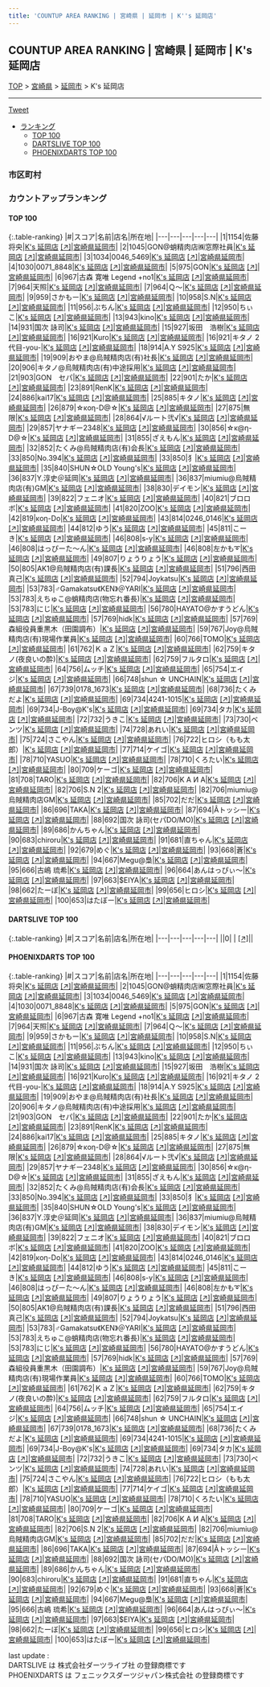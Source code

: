 ```yaml
---
title: 'COUNTUP AREA RANKING | 宮崎県 | 延岡市 | K''s 延岡店'
---
```

## COUNTUP AREA RANKING | 宮崎県 | 延岡市 | K's 延岡店

[TOP](/darts/rank/) > [宮崎県](/darts/rank/宮崎県/) > [延岡市](/darts/rank/宮崎県/延岡市/) > K's 延岡店

___

<a href="https://twitter.com/share?ref_src=twsrc%5Etfw" data-text="COUNTUP AREA RANKING | 宮崎県延岡市K's 延岡店" class="twitter-share-button" data-hashtags="DARTSLIVE,PHOENIXDARTS,darts,ダーツ" data-show-count="false">Tweet</a>

* [ランキング](#カウントアップランキング)
    * [TOP 100](#top-100)
    * [DARTSLIVE TOP 100](#dartslive-top-100)
    * [PHOENIXDARTS TOP 100](#phoenixdarts-top-100)

### 市区町村

<ul>

</ul>

### カウントアップランキング

#### TOP 100



{:.table-ranking}
|#|スコア|名前|店名|所在地|
|---|---|---|---|---|
|1|1154|<span class="rank-name-pd">佐藤 将央</span>|<a href="/darts/rank/shops/9975.html">K's 延岡店</a> <a href="https://vs.phoenixdarts.com/jp/shop/shopDetailInfo/s_9975?s_seq=9975">[↗]</a>|<a href="/darts/rank/宮崎県/延岡市">宮崎県延岡市</a>|
|2|1045|<span class="rank-name-pd">GON@蛸精肉店㈱窓際社員</span>|<a href="/darts/rank/shops/9975.html">K's 延岡店</a> <a href="https://vs.phoenixdarts.com/jp/shop/shopDetailInfo/s_9975?s_seq=9975">[↗]</a>|<a href="/darts/rank/宮崎県/延岡市">宮崎県延岡市</a>|
|3|1034|<span class="rank-name-pd">0046_5469</span>|<a href="/darts/rank/shops/9975.html">K's 延岡店</a> <a href="https://vs.phoenixdarts.com/jp/shop/shopDetailInfo/s_9975?s_seq=9975">[↗]</a>|<a href="/darts/rank/宮崎県/延岡市">宮崎県延岡市</a>|
|4|1030|<span class="rank-name-pd">0071_8848</span>|<a href="/darts/rank/shops/9975.html">K's 延岡店</a> <a href="https://vs.phoenixdarts.com/jp/shop/shopDetailInfo/s_9975?s_seq=9975">[↗]</a>|<a href="/darts/rank/宮崎県/延岡市">宮崎県延岡市</a>|
|5|975|<span class="rank-name-pd">GON</span>|<a href="/darts/rank/shops/9975.html">K's 延岡店</a> <a href="https://vs.phoenixdarts.com/jp/shop/shopDetailInfo/s_9975?s_seq=9975">[↗]</a>|<a href="/darts/rank/宮崎県/延岡市">宮崎県延岡市</a>|
|6|967|<span class="rank-name-pd">古森 寛唯  Legend +no1</span>|<a href="/darts/rank/shops/9975.html">K's 延岡店</a> <a href="https://vs.phoenixdarts.com/jp/shop/shopDetailInfo/s_9975?s_seq=9975">[↗]</a>|<a href="/darts/rank/宮崎県/延岡市">宮崎県延岡市</a>|
|7|964|<span class="rank-name-pd">天照</span>|<a href="/darts/rank/shops/9975.html">K's 延岡店</a> <a href="https://vs.phoenixdarts.com/jp/shop/shopDetailInfo/s_9975?s_seq=9975">[↗]</a>|<a href="/darts/rank/宮崎県/延岡市">宮崎県延岡市</a>|
|7|964|<span class="rank-name-pd">Ｑ～</span>|<a href="/darts/rank/shops/9975.html">K's 延岡店</a> <a href="https://vs.phoenixdarts.com/jp/shop/shopDetailInfo/s_9975?s_seq=9975">[↗]</a>|<a href="/darts/rank/宮崎県/延岡市">宮崎県延岡市</a>|
|9|959|<span class="rank-name-pd">さかもー</span>|<a href="/darts/rank/shops/9975.html">K's 延岡店</a> <a href="https://vs.phoenixdarts.com/jp/shop/shopDetailInfo/s_9975?s_seq=9975">[↗]</a>|<a href="/darts/rank/宮崎県/延岡市">宮崎県延岡市</a>|
|10|958|<span class="rank-name-pd">S.N</span>|<a href="/darts/rank/shops/9975.html">K's 延岡店</a> <a href="https://vs.phoenixdarts.com/jp/shop/shopDetailInfo/s_9975?s_seq=9975">[↗]</a>|<a href="/darts/rank/宮崎県/延岡市">宮崎県延岡市</a>|
|11|956|<span class="rank-name-pd">ぷちん</span>|<a href="/darts/rank/shops/9975.html">K's 延岡店</a> <a href="https://vs.phoenixdarts.com/jp/shop/shopDetailInfo/s_9975?s_seq=9975">[↗]</a>|<a href="/darts/rank/宮崎県/延岡市">宮崎県延岡市</a>|
|12|950|<span class="rank-name-pd">ちぃこ</span>|<a href="/darts/rank/shops/9975.html">K's 延岡店</a> <a href="https://vs.phoenixdarts.com/jp/shop/shopDetailInfo/s_9975?s_seq=9975">[↗]</a>|<a href="/darts/rank/宮崎県/延岡市">宮崎県延岡市</a>|
|13|943|<span class="rank-name-pd">kino</span>|<a href="/darts/rank/shops/9975.html">K's 延岡店</a> <a href="https://vs.phoenixdarts.com/jp/shop/shopDetailInfo/s_9975?s_seq=9975">[↗]</a>|<a href="/darts/rank/宮崎県/延岡市">宮崎県延岡市</a>|
|14|931|<span class="rank-name-pd">国次 詠司</span>|<a href="/darts/rank/shops/9975.html">K's 延岡店</a> <a href="https://vs.phoenixdarts.com/jp/shop/shopDetailInfo/s_9975?s_seq=9975">[↗]</a>|<a href="/darts/rank/宮崎県/延岡市">宮崎県延岡市</a>|
|15|927|<span class="rank-name-pd">坂田　浩樹</span>|<a href="/darts/rank/shops/9975.html">K's 延岡店</a> <a href="https://vs.phoenixdarts.com/jp/shop/shopDetailInfo/s_9975?s_seq=9975">[↗]</a>|<a href="/darts/rank/宮崎県/延岡市">宮崎県延岡市</a>|
|16|921|<span class="rank-name-pd">Kuro</span>|<a href="/darts/rank/shops/9975.html">K's 延岡店</a> <a href="https://vs.phoenixdarts.com/jp/shop/shopDetailInfo/s_9975?s_seq=9975">[↗]</a>|<a href="/darts/rank/宮崎県/延岡市">宮崎県延岡市</a>|
|16|921|<span class="rank-name-pd">キタノ 2代目-you-</span>|<a href="/darts/rank/shops/9975.html">K's 延岡店</a> <a href="https://vs.phoenixdarts.com/jp/shop/shopDetailInfo/s_9975?s_seq=9975">[↗]</a>|<a href="/darts/rank/宮崎県/延岡市">宮崎県延岡市</a>|
|18|914|<span class="rank-name-pd">A.Y S925</span>|<a href="/darts/rank/shops/9975.html">K's 延岡店</a> <a href="https://vs.phoenixdarts.com/jp/shop/shopDetailInfo/s_9975?s_seq=9975">[↗]</a>|<a href="/darts/rank/宮崎県/延岡市">宮崎県延岡市</a>|
|19|909|<span class="rank-name-pd">おやま@烏賊精肉店(有)社長</span>|<a href="/darts/rank/shops/9975.html">K's 延岡店</a> <a href="https://vs.phoenixdarts.com/jp/shop/shopDetailInfo/s_9975?s_seq=9975">[↗]</a>|<a href="/darts/rank/宮崎県/延岡市">宮崎県延岡市</a>|
|20|906|<span class="rank-name-pd">キタノ@烏賊精肉店(有)中途採用</span>|<a href="/darts/rank/shops/9975.html">K's 延岡店</a> <a href="https://vs.phoenixdarts.com/jp/shop/shopDetailInfo/s_9975?s_seq=9975">[↗]</a>|<a href="/darts/rank/宮崎県/延岡市">宮崎県延岡市</a>|
|21|903|<span class="rank-name-pd">GON　セパ</span>|<a href="/darts/rank/shops/9975.html">K's 延岡店</a> <a href="https://vs.phoenixdarts.com/jp/shop/shopDetailInfo/s_9975?s_seq=9975">[↗]</a>|<a href="/darts/rank/宮崎県/延岡市">宮崎県延岡市</a>|
|22|901|<span class="rank-name-pd">たか</span>|<a href="/darts/rank/shops/9975.html">K's 延岡店</a> <a href="https://vs.phoenixdarts.com/jp/shop/shopDetailInfo/s_9975?s_seq=9975">[↗]</a>|<a href="/darts/rank/宮崎県/延岡市">宮崎県延岡市</a>|
|23|891|<span class="rank-name-pd">RenK</span>|<a href="/darts/rank/shops/9975.html">K's 延岡店</a> <a href="https://vs.phoenixdarts.com/jp/shop/shopDetailInfo/s_9975?s_seq=9975">[↗]</a>|<a href="/darts/rank/宮崎県/延岡市">宮崎県延岡市</a>|
|24|886|<span class="rank-name-pd">kai17</span>|<a href="/darts/rank/shops/9975.html">K's 延岡店</a> <a href="https://vs.phoenixdarts.com/jp/shop/shopDetailInfo/s_9975?s_seq=9975">[↗]</a>|<a href="/darts/rank/宮崎県/延岡市">宮崎県延岡市</a>|
|25|885|<span class="rank-name-pd">キタノ</span>|<a href="/darts/rank/shops/9975.html">K's 延岡店</a> <a href="https://vs.phoenixdarts.com/jp/shop/shopDetailInfo/s_9975?s_seq=9975">[↗]</a>|<a href="/darts/rank/宮崎県/延岡市">宮崎県延岡市</a>|
|26|879|<span class="rank-name-pd">☆κoη-D@☆</span>|<a href="/darts/rank/shops/9975.html">K's 延岡店</a> <a href="https://vs.phoenixdarts.com/jp/shop/shopDetailInfo/s_9975?s_seq=9975">[↗]</a>|<a href="/darts/rank/宮崎県/延岡市">宮崎県延岡市</a>|
|27|875|<span class="rank-name-pd">無限</span>|<a href="/darts/rank/shops/9975.html">K's 延岡店</a> <a href="https://vs.phoenixdarts.com/jp/shop/shopDetailInfo/s_9975?s_seq=9975">[↗]</a>|<a href="/darts/rank/宮崎県/延岡市">宮崎県延岡市</a>|
|28|864|<span class="rank-name-pd">√ルート弐√</span>|<a href="/darts/rank/shops/9975.html">K's 延岡店</a> <a href="https://vs.phoenixdarts.com/jp/shop/shopDetailInfo/s_9975?s_seq=9975">[↗]</a>|<a href="/darts/rank/宮崎県/延岡市">宮崎県延岡市</a>|
|29|857|<span class="rank-name-pd">ヤナギー2348</span>|<a href="/darts/rank/shops/9975.html">K's 延岡店</a> <a href="https://vs.phoenixdarts.com/jp/shop/shopDetailInfo/s_9975?s_seq=9975">[↗]</a>|<a href="/darts/rank/宮崎県/延岡市">宮崎県延岡市</a>|
|30|856|<span class="rank-name-pd">☆κ@η-D@☆</span>|<a href="/darts/rank/shops/9975.html">K's 延岡店</a> <a href="https://vs.phoenixdarts.com/jp/shop/shopDetailInfo/s_9975?s_seq=9975">[↗]</a>|<a href="/darts/rank/宮崎県/延岡市">宮崎県延岡市</a>|
|31|855|<span class="rank-name-pd">ざえもん</span>|<a href="/darts/rank/shops/9975.html">K's 延岡店</a> <a href="https://vs.phoenixdarts.com/jp/shop/shopDetailInfo/s_9975?s_seq=9975">[↗]</a>|<a href="/darts/rank/宮崎県/延岡市">宮崎県延岡市</a>|
|32|852|<span class="rank-name-pd">たくみ@烏賊精肉店(有)会長</span>|<a href="/darts/rank/shops/9975.html">K's 延岡店</a> <a href="https://vs.phoenixdarts.com/jp/shop/shopDetailInfo/s_9975?s_seq=9975">[↗]</a>|<a href="/darts/rank/宮崎県/延岡市">宮崎県延岡市</a>|
|33|850|<span class="rank-name-pd">No.394</span>|<a href="/darts/rank/shops/9975.html">K's 延岡店</a> <a href="https://vs.phoenixdarts.com/jp/shop/shopDetailInfo/s_9975?s_seq=9975">[↗]</a>|<a href="/darts/rank/宮崎県/延岡市">宮崎県延岡市</a>|
|33|850|<span class="rank-name-pd">犭</span>|<a href="/darts/rank/shops/9975.html">K's 延岡店</a> <a href="https://vs.phoenixdarts.com/jp/shop/shopDetailInfo/s_9975?s_seq=9975">[↗]</a>|<a href="/darts/rank/宮崎県/延岡市">宮崎県延岡市</a>|
|35|840|<span class="rank-name-pd">SHUN☆OLD Young&#x27;s</span>|<a href="/darts/rank/shops/9975.html">K's 延岡店</a> <a href="https://vs.phoenixdarts.com/jp/shop/shopDetailInfo/s_9975?s_seq=9975">[↗]</a>|<a href="/darts/rank/宮崎県/延岡市">宮崎県延岡市</a>|
|36|837|<span class="rank-name-pd">Y.淳史＠延岡</span>|<a href="/darts/rank/shops/9975.html">K's 延岡店</a> <a href="https://vs.phoenixdarts.com/jp/shop/shopDetailInfo/s_9975?s_seq=9975">[↗]</a>|<a href="/darts/rank/宮崎県/延岡市">宮崎県延岡市</a>|
|36|837|<span class="rank-name-pd">miumiu@烏賊精肉店(有)GM</span>|<a href="/darts/rank/shops/9975.html">K's 延岡店</a> <a href="https://vs.phoenixdarts.com/jp/shop/shopDetailInfo/s_9975?s_seq=9975">[↗]</a>|<a href="/darts/rank/宮崎県/延岡市">宮崎県延岡市</a>|
|38|830|<span class="rank-name-pd">デイモン</span>|<a href="/darts/rank/shops/9975.html">K's 延岡店</a> <a href="https://vs.phoenixdarts.com/jp/shop/shopDetailInfo/s_9975?s_seq=9975">[↗]</a>|<a href="/darts/rank/宮崎県/延岡市">宮崎県延岡市</a>|
|39|822|<span class="rank-name-pd">フェニオ</span>|<a href="/darts/rank/shops/9975.html">K's 延岡店</a> <a href="https://vs.phoenixdarts.com/jp/shop/shopDetailInfo/s_9975?s_seq=9975">[↗]</a>|<a href="/darts/rank/宮崎県/延岡市">宮崎県延岡市</a>|
|40|821|<span class="rank-name-pd">ブロロボ</span>|<a href="/darts/rank/shops/9975.html">K's 延岡店</a> <a href="https://vs.phoenixdarts.com/jp/shop/shopDetailInfo/s_9975?s_seq=9975">[↗]</a>|<a href="/darts/rank/宮崎県/延岡市">宮崎県延岡市</a>|
|41|820|<span class="rank-name-pd">ZOO</span>|<a href="/darts/rank/shops/9975.html">K's 延岡店</a> <a href="https://vs.phoenixdarts.com/jp/shop/shopDetailInfo/s_9975?s_seq=9975">[↗]</a>|<a href="/darts/rank/宮崎県/延岡市">宮崎県延岡市</a>|
|42|819|<span class="rank-name-pd">κoη-Do</span>|<a href="/darts/rank/shops/9975.html">K's 延岡店</a> <a href="https://vs.phoenixdarts.com/jp/shop/shopDetailInfo/s_9975?s_seq=9975">[↗]</a>|<a href="/darts/rank/宮崎県/延岡市">宮崎県延岡市</a>|
|43|814|<span class="rank-name-pd">0246_0146</span>|<a href="/darts/rank/shops/9975.html">K's 延岡店</a> <a href="https://vs.phoenixdarts.com/jp/shop/shopDetailInfo/s_9975?s_seq=9975">[↗]</a>|<a href="/darts/rank/宮崎県/延岡市">宮崎県延岡市</a>|
|44|812|<span class="rank-name-pd">ゆう</span>|<a href="/darts/rank/shops/9975.html">K's 延岡店</a> <a href="https://vs.phoenixdarts.com/jp/shop/shopDetailInfo/s_9975?s_seq=9975">[↗]</a>|<a href="/darts/rank/宮崎県/延岡市">宮崎県延岡市</a>|
|45|811|<span class="rank-name-pd">こーき</span>|<a href="/darts/rank/shops/9975.html">K's 延岡店</a> <a href="https://vs.phoenixdarts.com/jp/shop/shopDetailInfo/s_9975?s_seq=9975">[↗]</a>|<a href="/darts/rank/宮崎県/延岡市">宮崎県延岡市</a>|
|46|808|<span class="rank-name-pd">s-y</span>|<a href="/darts/rank/shops/9975.html">K's 延岡店</a> <a href="https://vs.phoenixdarts.com/jp/shop/shopDetailInfo/s_9975?s_seq=9975">[↗]</a>|<a href="/darts/rank/宮崎県/延岡市">宮崎県延岡市</a>|
|46|808|<span class="rank-name-pd">はっぴーた～ん</span>|<a href="/darts/rank/shops/9975.html">K's 延岡店</a> <a href="https://vs.phoenixdarts.com/jp/shop/shopDetailInfo/s_9975?s_seq=9975">[↗]</a>|<a href="/darts/rank/宮崎県/延岡市">宮崎県延岡市</a>|
|46|808|<span class="rank-name-pd">左かも➰</span>|<a href="/darts/rank/shops/9975.html">K's 延岡店</a> <a href="https://vs.phoenixdarts.com/jp/shop/shopDetailInfo/s_9975?s_seq=9975">[↗]</a>|<a href="/darts/rank/宮崎県/延岡市">宮崎県延岡市</a>|
|49|807|<span class="rank-name-pd">りょうりょう</span>|<a href="/darts/rank/shops/9975.html">K's 延岡店</a> <a href="https://vs.phoenixdarts.com/jp/shop/shopDetailInfo/s_9975?s_seq=9975">[↗]</a>|<a href="/darts/rank/宮崎県/延岡市">宮崎県延岡市</a>|
|50|805|<span class="rank-name-pd">AK1@烏賊精肉店(有)課長</span>|<a href="/darts/rank/shops/9975.html">K's 延岡店</a> <a href="https://vs.phoenixdarts.com/jp/shop/shopDetailInfo/s_9975?s_seq=9975">[↗]</a>|<a href="/darts/rank/宮崎県/延岡市">宮崎県延岡市</a>|
|51|796|<span class="rank-name-pd"><span class="pro-icon-pd"></span>西田 真己</span>|<a href="/darts/rank/shops/9975.html">K's 延岡店</a> <a href="https://vs.phoenixdarts.com/jp/shop/shopDetailInfo/s_9975?s_seq=9975">[↗]</a>|<a href="/darts/rank/宮崎県/延岡市">宮崎県延岡市</a>|
|52|794|<span class="rank-name-pd">Joykatsu</span>|<a href="/darts/rank/shops/9975.html">K's 延岡店</a> <a href="https://vs.phoenixdarts.com/jp/shop/shopDetailInfo/s_9975?s_seq=9975">[↗]</a>|<a href="/darts/rank/宮崎県/延岡市">宮崎県延岡市</a>|
|53|783|<span class="rank-name-pd">♂Gamakatsu《KEN》＠YARI</span>|<a href="/darts/rank/shops/9975.html">K's 延岡店</a> <a href="https://vs.phoenixdarts.com/jp/shop/shopDetailInfo/s_9975?s_seq=9975">[↗]</a>|<a href="/darts/rank/宮崎県/延岡市">宮崎県延岡市</a>|
|53|783|<span class="rank-name-pd">えちゅこ@蛸精肉店(物忘れ番長)</span>|<a href="/darts/rank/shops/9975.html">K's 延岡店</a> <a href="https://vs.phoenixdarts.com/jp/shop/shopDetailInfo/s_9975?s_seq=9975">[↗]</a>|<a href="/darts/rank/宮崎県/延岡市">宮崎県延岡市</a>|
|53|783|<span class="rank-name-pd">にじ</span>|<a href="/darts/rank/shops/9975.html">K's 延岡店</a> <a href="https://vs.phoenixdarts.com/jp/shop/shopDetailInfo/s_9975?s_seq=9975">[↗]</a>|<a href="/darts/rank/宮崎県/延岡市">宮崎県延岡市</a>|
|56|780|<span class="rank-name-pd">HAYATO@かすうどん</span>|<a href="/darts/rank/shops/9975.html">K's 延岡店</a> <a href="https://vs.phoenixdarts.com/jp/shop/shopDetailInfo/s_9975?s_seq=9975">[↗]</a>|<a href="/darts/rank/宮崎県/延岡市">宮崎県延岡市</a>|
|57|769|<span class="rank-name-pd">hidk</span>|<a href="/darts/rank/shops/9975.html">K's 延岡店</a> <a href="https://vs.phoenixdarts.com/jp/shop/shopDetailInfo/s_9975?s_seq=9975">[↗]</a>|<a href="/darts/rank/宮崎県/延岡市">宮崎県延岡市</a>|
|57|769|<span class="rank-name-pd">森組役員重黒木（田園調布）</span>|<a href="/darts/rank/shops/9975.html">K's 延岡店</a> <a href="https://vs.phoenixdarts.com/jp/shop/shopDetailInfo/s_9975?s_seq=9975">[↗]</a>|<a href="/darts/rank/宮崎県/延岡市">宮崎県延岡市</a>|
|59|767|<span class="rank-name-pd">Joy@烏賊精肉店(有)現場作業員</span>|<a href="/darts/rank/shops/9975.html">K's 延岡店</a> <a href="https://vs.phoenixdarts.com/jp/shop/shopDetailInfo/s_9975?s_seq=9975">[↗]</a>|<a href="/darts/rank/宮崎県/延岡市">宮崎県延岡市</a>|
|60|766|<span class="rank-name-pd">TOMO</span>|<a href="/darts/rank/shops/9975.html">K's 延岡店</a> <a href="https://vs.phoenixdarts.com/jp/shop/shopDetailInfo/s_9975?s_seq=9975">[↗]</a>|<a href="/darts/rank/宮崎県/延岡市">宮崎県延岡市</a>|
|61|762|<span class="rank-name-pd">ＫａＺ</span>|<a href="/darts/rank/shops/9975.html">K's 延岡店</a> <a href="https://vs.phoenixdarts.com/jp/shop/shopDetailInfo/s_9975?s_seq=9975">[↗]</a>|<a href="/darts/rank/宮崎県/延岡市">宮崎県延岡市</a>|
|62|759|<span class="rank-name-pd">キタノ(夜良いの酔)</span>|<a href="/darts/rank/shops/9975.html">K's 延岡店</a> <a href="https://vs.phoenixdarts.com/jp/shop/shopDetailInfo/s_9975?s_seq=9975">[↗]</a>|<a href="/darts/rank/宮崎県/延岡市">宮崎県延岡市</a>|
|62|759|<span class="rank-name-pd">フルタロ</span>|<a href="/darts/rank/shops/9975.html">K's 延岡店</a> <a href="https://vs.phoenixdarts.com/jp/shop/shopDetailInfo/s_9975?s_seq=9975">[↗]</a>|<a href="/darts/rank/宮崎県/延岡市">宮崎県延岡市</a>|
|64|756|<span class="rank-name-pd">ムッチ</span>|<a href="/darts/rank/shops/9975.html">K's 延岡店</a> <a href="https://vs.phoenixdarts.com/jp/shop/shopDetailInfo/s_9975?s_seq=9975">[↗]</a>|<a href="/darts/rank/宮崎県/延岡市">宮崎県延岡市</a>|
|65|754|<span class="rank-name-pd">エイジ</span>|<a href="/darts/rank/shops/9975.html">K's 延岡店</a> <a href="https://vs.phoenixdarts.com/jp/shop/shopDetailInfo/s_9975?s_seq=9975">[↗]</a>|<a href="/darts/rank/宮崎県/延岡市">宮崎県延岡市</a>|
|66|748|<span class="rank-name-pd">shun ☆ UNCHAIN</span>|<a href="/darts/rank/shops/9975.html">K's 延岡店</a> <a href="https://vs.phoenixdarts.com/jp/shop/shopDetailInfo/s_9975?s_seq=9975">[↗]</a>|<a href="/darts/rank/宮崎県/延岡市">宮崎県延岡市</a>|
|67|739|<span class="rank-name-pd">0178_1673</span>|<a href="/darts/rank/shops/9975.html">K's 延岡店</a> <a href="https://vs.phoenixdarts.com/jp/shop/shopDetailInfo/s_9975?s_seq=9975">[↗]</a>|<a href="/darts/rank/宮崎県/延岡市">宮崎県延岡市</a>|
|68|736|<span class="rank-name-pd">たくみだよ</span>|<a href="/darts/rank/shops/9975.html">K's 延岡店</a> <a href="https://vs.phoenixdarts.com/jp/shop/shopDetailInfo/s_9975?s_seq=9975">[↗]</a>|<a href="/darts/rank/宮崎県/延岡市">宮崎県延岡市</a>|
|69|734|<span class="rank-name-pd">4241-1015</span>|<a href="/darts/rank/shops/9975.html">K's 延岡店</a> <a href="https://vs.phoenixdarts.com/jp/shop/shopDetailInfo/s_9975?s_seq=9975">[↗]</a>|<a href="/darts/rank/宮崎県/延岡市">宮崎県延岡市</a>|
|69|734|<span class="rank-name-pd">J-Boy@K&#x27;s</span>|<a href="/darts/rank/shops/9975.html">K's 延岡店</a> <a href="https://vs.phoenixdarts.com/jp/shop/shopDetailInfo/s_9975?s_seq=9975">[↗]</a>|<a href="/darts/rank/宮崎県/延岡市">宮崎県延岡市</a>|
|69|734|<span class="rank-name-pd">タカ</span>|<a href="/darts/rank/shops/9975.html">K's 延岡店</a> <a href="https://vs.phoenixdarts.com/jp/shop/shopDetailInfo/s_9975?s_seq=9975">[↗]</a>|<a href="/darts/rank/宮崎県/延岡市">宮崎県延岡市</a>|
|72|732|<span class="rank-name-pd">うきこ</span>|<a href="/darts/rank/shops/9975.html">K's 延岡店</a> <a href="https://vs.phoenixdarts.com/jp/shop/shopDetailInfo/s_9975?s_seq=9975">[↗]</a>|<a href="/darts/rank/宮崎県/延岡市">宮崎県延岡市</a>|
|73|730|<span class="rank-name-pd">ベンツ</span>|<a href="/darts/rank/shops/9975.html">K's 延岡店</a> <a href="https://vs.phoenixdarts.com/jp/shop/shopDetailInfo/s_9975?s_seq=9975">[↗]</a>|<a href="/darts/rank/宮崎県/延岡市">宮崎県延岡市</a>|
|74|728|<span class="rank-name-pd">あれい</span>|<a href="/darts/rank/shops/9975.html">K's 延岡店</a> <a href="https://vs.phoenixdarts.com/jp/shop/shopDetailInfo/s_9975?s_seq=9975">[↗]</a>|<a href="/darts/rank/宮崎県/延岡市">宮崎県延岡市</a>|
|75|724|<span class="rank-name-pd">さこやん</span>|<a href="/darts/rank/shops/9975.html">K's 延岡店</a> <a href="https://vs.phoenixdarts.com/jp/shop/shopDetailInfo/s_9975?s_seq=9975">[↗]</a>|<a href="/darts/rank/宮崎県/延岡市">宮崎県延岡市</a>|
|76|722|<span class="rank-name-pd">ヒロシ（もも太郎）</span>|<a href="/darts/rank/shops/9975.html">K's 延岡店</a> <a href="https://vs.phoenixdarts.com/jp/shop/shopDetailInfo/s_9975?s_seq=9975">[↗]</a>|<a href="/darts/rank/宮崎県/延岡市">宮崎県延岡市</a>|
|77|714|<span class="rank-name-pd">ケイゴ</span>|<a href="/darts/rank/shops/9975.html">K's 延岡店</a> <a href="https://vs.phoenixdarts.com/jp/shop/shopDetailInfo/s_9975?s_seq=9975">[↗]</a>|<a href="/darts/rank/宮崎県/延岡市">宮崎県延岡市</a>|
|78|710|<span class="rank-name-pd">YASUO</span>|<a href="/darts/rank/shops/9975.html">K's 延岡店</a> <a href="https://vs.phoenixdarts.com/jp/shop/shopDetailInfo/s_9975?s_seq=9975">[↗]</a>|<a href="/darts/rank/宮崎県/延岡市">宮崎県延岡市</a>|
|78|710|<span class="rank-name-pd">くろたい</span>|<a href="/darts/rank/shops/9975.html">K's 延岡店</a> <a href="https://vs.phoenixdarts.com/jp/shop/shopDetailInfo/s_9975?s_seq=9975">[↗]</a>|<a href="/darts/rank/宮崎県/延岡市">宮崎県延岡市</a>|
|80|709|<span class="rank-name-pd">ケーゴ</span>|<a href="/darts/rank/shops/9975.html">K's 延岡店</a> <a href="https://vs.phoenixdarts.com/jp/shop/shopDetailInfo/s_9975?s_seq=9975">[↗]</a>|<a href="/darts/rank/宮崎県/延岡市">宮崎県延岡市</a>|
|81|708|<span class="rank-name-pd">TARO</span>|<a href="/darts/rank/shops/9975.html">K's 延岡店</a> <a href="https://vs.phoenixdarts.com/jp/shop/shopDetailInfo/s_9975?s_seq=9975">[↗]</a>|<a href="/darts/rank/宮崎県/延岡市">宮崎県延岡市</a>|
|82|706|<span class="rank-name-pd">K A И A</span>|<a href="/darts/rank/shops/9975.html">K's 延岡店</a> <a href="https://vs.phoenixdarts.com/jp/shop/shopDetailInfo/s_9975?s_seq=9975">[↗]</a>|<a href="/darts/rank/宮崎県/延岡市">宮崎県延岡市</a>|
|82|706|<span class="rank-name-pd">S.N 2</span>|<a href="/darts/rank/shops/9975.html">K's 延岡店</a> <a href="https://vs.phoenixdarts.com/jp/shop/shopDetailInfo/s_9975?s_seq=9975">[↗]</a>|<a href="/darts/rank/宮崎県/延岡市">宮崎県延岡市</a>|
|82|706|<span class="rank-name-pd">miumiu@烏賊精肉店GM</span>|<a href="/darts/rank/shops/9975.html">K's 延岡店</a> <a href="https://vs.phoenixdarts.com/jp/shop/shopDetailInfo/s_9975?s_seq=9975">[↗]</a>|<a href="/darts/rank/宮崎県/延岡市">宮崎県延岡市</a>|
|85|702|<span class="rank-name-pd">だだ</span>|<a href="/darts/rank/shops/9975.html">K's 延岡店</a> <a href="https://vs.phoenixdarts.com/jp/shop/shopDetailInfo/s_9975?s_seq=9975">[↗]</a>|<a href="/darts/rank/宮崎県/延岡市">宮崎県延岡市</a>|
|86|696|<span class="rank-name-pd">TAKA</span>|<a href="/darts/rank/shops/9975.html">K's 延岡店</a> <a href="https://vs.phoenixdarts.com/jp/shop/shopDetailInfo/s_9975?s_seq=9975">[↗]</a>|<a href="/darts/rank/宮崎県/延岡市">宮崎県延岡市</a>|
|87|694|<span class="rank-name-pd">Âトッシー</span>|<a href="/darts/rank/shops/9975.html">K's 延岡店</a> <a href="https://vs.phoenixdarts.com/jp/shop/shopDetailInfo/s_9975?s_seq=9975">[↗]</a>|<a href="/darts/rank/宮崎県/延岡市">宮崎県延岡市</a>|
|88|692|<span class="rank-name-pd">国次 詠司(セパDO/MO)</span>|<a href="/darts/rank/shops/9975.html">K's 延岡店</a> <a href="https://vs.phoenixdarts.com/jp/shop/shopDetailInfo/s_9975?s_seq=9975">[↗]</a>|<a href="/darts/rank/宮崎県/延岡市">宮崎県延岡市</a>|
|89|686|<span class="rank-name-pd">かんちゃん</span>|<a href="/darts/rank/shops/9975.html">K's 延岡店</a> <a href="https://vs.phoenixdarts.com/jp/shop/shopDetailInfo/s_9975?s_seq=9975">[↗]</a>|<a href="/darts/rank/宮崎県/延岡市">宮崎県延岡市</a>|
|90|683|<span class="rank-name-pd">chiroru</span>|<a href="/darts/rank/shops/9975.html">K's 延岡店</a> <a href="https://vs.phoenixdarts.com/jp/shop/shopDetailInfo/s_9975?s_seq=9975">[↗]</a>|<a href="/darts/rank/宮崎県/延岡市">宮崎県延岡市</a>|
|91|681|<span class="rank-name-pd">直ちゃん</span>|<a href="/darts/rank/shops/9975.html">K's 延岡店</a> <a href="https://vs.phoenixdarts.com/jp/shop/shopDetailInfo/s_9975?s_seq=9975">[↗]</a>|<a href="/darts/rank/宮崎県/延岡市">宮崎県延岡市</a>|
|92|679|<span class="rank-name-pd">めぐ</span>|<a href="/darts/rank/shops/9975.html">K's 延岡店</a> <a href="https://vs.phoenixdarts.com/jp/shop/shopDetailInfo/s_9975?s_seq=9975">[↗]</a>|<a href="/darts/rank/宮崎県/延岡市">宮崎県延岡市</a>|
|93|668|<span class="rank-name-pd">蒼</span>|<a href="/darts/rank/shops/9975.html">K's 延岡店</a> <a href="https://vs.phoenixdarts.com/jp/shop/shopDetailInfo/s_9975?s_seq=9975">[↗]</a>|<a href="/darts/rank/宮崎県/延岡市">宮崎県延岡市</a>|
|94|667|<span class="rank-name-pd">Megu@梟</span>|<a href="/darts/rank/shops/9975.html">K's 延岡店</a> <a href="https://vs.phoenixdarts.com/jp/shop/shopDetailInfo/s_9975?s_seq=9975">[↗]</a>|<a href="/darts/rank/宮崎県/延岡市">宮崎県延岡市</a>|
|95|666|<span class="rank-name-pd">古嶋   琉希</span>|<a href="/darts/rank/shops/9975.html">K's 延岡店</a> <a href="https://vs.phoenixdarts.com/jp/shop/shopDetailInfo/s_9975?s_seq=9975">[↗]</a>|<a href="/darts/rank/宮崎県/延岡市">宮崎県延岡市</a>|
|96|664|<span class="rank-name-pd">あんはっぴぃ～</span>|<a href="/darts/rank/shops/9975.html">K's 延岡店</a> <a href="https://vs.phoenixdarts.com/jp/shop/shopDetailInfo/s_9975?s_seq=9975">[↗]</a>|<a href="/darts/rank/宮崎県/延岡市">宮崎県延岡市</a>|
|97|663|<span class="rank-name-pd">$EIYA</span>|<a href="/darts/rank/shops/9975.html">K's 延岡店</a> <a href="https://vs.phoenixdarts.com/jp/shop/shopDetailInfo/s_9975?s_seq=9975">[↗]</a>|<a href="/darts/rank/宮崎県/延岡市">宮崎県延岡市</a>|
|98|662|<span class="rank-name-pd">たーぼ</span>|<a href="/darts/rank/shops/9975.html">K's 延岡店</a> <a href="https://vs.phoenixdarts.com/jp/shop/shopDetailInfo/s_9975?s_seq=9975">[↗]</a>|<a href="/darts/rank/宮崎県/延岡市">宮崎県延岡市</a>|
|99|656|<span class="rank-name-pd">ヒロシ</span>|<a href="/darts/rank/shops/9975.html">K's 延岡店</a> <a href="https://vs.phoenixdarts.com/jp/shop/shopDetailInfo/s_9975?s_seq=9975">[↗]</a>|<a href="/darts/rank/宮崎県/延岡市">宮崎県延岡市</a>|
|100|653|<span class="rank-name-pd">はたぼー</span>|<a href="/darts/rank/shops/9975.html">K's 延岡店</a> <a href="https://vs.phoenixdarts.com/jp/shop/shopDetailInfo/s_9975?s_seq=9975">[↗]</a>|<a href="/darts/rank/宮崎県/延岡市">宮崎県延岡市</a>|


#### DARTSLIVE TOP 100



{:.table-ranking}
|#|スコア|名前|店名|所在地|
|---|---|---|---|---|
||0|<span class="rank-name-dl"> </span>|<a href="/darts/rank/shops/.html"></a> <a href="">[↗]</a>|<a href="/darts/rank//"></a>|


#### PHOENIXDARTS TOP 100



{:.table-ranking}
|#|スコア|名前|店名|所在地|
|---|---|---|---|---|
|1|1154|<span class="rank-name-pd">佐藤 将央</span>|<a href="/darts/rank/shops/9975.html">K's 延岡店</a> <a href="https://vs.phoenixdarts.com/jp/shop/shopDetailInfo/s_9975?s_seq=9975">[↗]</a>|<a href="/darts/rank/宮崎県/延岡市">宮崎県延岡市</a>|
|2|1045|<span class="rank-name-pd">GON@蛸精肉店㈱窓際社員</span>|<a href="/darts/rank/shops/9975.html">K's 延岡店</a> <a href="https://vs.phoenixdarts.com/jp/shop/shopDetailInfo/s_9975?s_seq=9975">[↗]</a>|<a href="/darts/rank/宮崎県/延岡市">宮崎県延岡市</a>|
|3|1034|<span class="rank-name-pd">0046_5469</span>|<a href="/darts/rank/shops/9975.html">K's 延岡店</a> <a href="https://vs.phoenixdarts.com/jp/shop/shopDetailInfo/s_9975?s_seq=9975">[↗]</a>|<a href="/darts/rank/宮崎県/延岡市">宮崎県延岡市</a>|
|4|1030|<span class="rank-name-pd">0071_8848</span>|<a href="/darts/rank/shops/9975.html">K's 延岡店</a> <a href="https://vs.phoenixdarts.com/jp/shop/shopDetailInfo/s_9975?s_seq=9975">[↗]</a>|<a href="/darts/rank/宮崎県/延岡市">宮崎県延岡市</a>|
|5|975|<span class="rank-name-pd">GON</span>|<a href="/darts/rank/shops/9975.html">K's 延岡店</a> <a href="https://vs.phoenixdarts.com/jp/shop/shopDetailInfo/s_9975?s_seq=9975">[↗]</a>|<a href="/darts/rank/宮崎県/延岡市">宮崎県延岡市</a>|
|6|967|<span class="rank-name-pd">古森 寛唯  Legend +no1</span>|<a href="/darts/rank/shops/9975.html">K's 延岡店</a> <a href="https://vs.phoenixdarts.com/jp/shop/shopDetailInfo/s_9975?s_seq=9975">[↗]</a>|<a href="/darts/rank/宮崎県/延岡市">宮崎県延岡市</a>|
|7|964|<span class="rank-name-pd">天照</span>|<a href="/darts/rank/shops/9975.html">K's 延岡店</a> <a href="https://vs.phoenixdarts.com/jp/shop/shopDetailInfo/s_9975?s_seq=9975">[↗]</a>|<a href="/darts/rank/宮崎県/延岡市">宮崎県延岡市</a>|
|7|964|<span class="rank-name-pd">Ｑ～</span>|<a href="/darts/rank/shops/9975.html">K's 延岡店</a> <a href="https://vs.phoenixdarts.com/jp/shop/shopDetailInfo/s_9975?s_seq=9975">[↗]</a>|<a href="/darts/rank/宮崎県/延岡市">宮崎県延岡市</a>|
|9|959|<span class="rank-name-pd">さかもー</span>|<a href="/darts/rank/shops/9975.html">K's 延岡店</a> <a href="https://vs.phoenixdarts.com/jp/shop/shopDetailInfo/s_9975?s_seq=9975">[↗]</a>|<a href="/darts/rank/宮崎県/延岡市">宮崎県延岡市</a>|
|10|958|<span class="rank-name-pd">S.N</span>|<a href="/darts/rank/shops/9975.html">K's 延岡店</a> <a href="https://vs.phoenixdarts.com/jp/shop/shopDetailInfo/s_9975?s_seq=9975">[↗]</a>|<a href="/darts/rank/宮崎県/延岡市">宮崎県延岡市</a>|
|11|956|<span class="rank-name-pd">ぷちん</span>|<a href="/darts/rank/shops/9975.html">K's 延岡店</a> <a href="https://vs.phoenixdarts.com/jp/shop/shopDetailInfo/s_9975?s_seq=9975">[↗]</a>|<a href="/darts/rank/宮崎県/延岡市">宮崎県延岡市</a>|
|12|950|<span class="rank-name-pd">ちぃこ</span>|<a href="/darts/rank/shops/9975.html">K's 延岡店</a> <a href="https://vs.phoenixdarts.com/jp/shop/shopDetailInfo/s_9975?s_seq=9975">[↗]</a>|<a href="/darts/rank/宮崎県/延岡市">宮崎県延岡市</a>|
|13|943|<span class="rank-name-pd">kino</span>|<a href="/darts/rank/shops/9975.html">K's 延岡店</a> <a href="https://vs.phoenixdarts.com/jp/shop/shopDetailInfo/s_9975?s_seq=9975">[↗]</a>|<a href="/darts/rank/宮崎県/延岡市">宮崎県延岡市</a>|
|14|931|<span class="rank-name-pd">国次 詠司</span>|<a href="/darts/rank/shops/9975.html">K's 延岡店</a> <a href="https://vs.phoenixdarts.com/jp/shop/shopDetailInfo/s_9975?s_seq=9975">[↗]</a>|<a href="/darts/rank/宮崎県/延岡市">宮崎県延岡市</a>|
|15|927|<span class="rank-name-pd">坂田　浩樹</span>|<a href="/darts/rank/shops/9975.html">K's 延岡店</a> <a href="https://vs.phoenixdarts.com/jp/shop/shopDetailInfo/s_9975?s_seq=9975">[↗]</a>|<a href="/darts/rank/宮崎県/延岡市">宮崎県延岡市</a>|
|16|921|<span class="rank-name-pd">Kuro</span>|<a href="/darts/rank/shops/9975.html">K's 延岡店</a> <a href="https://vs.phoenixdarts.com/jp/shop/shopDetailInfo/s_9975?s_seq=9975">[↗]</a>|<a href="/darts/rank/宮崎県/延岡市">宮崎県延岡市</a>|
|16|921|<span class="rank-name-pd">キタノ 2代目-you-</span>|<a href="/darts/rank/shops/9975.html">K's 延岡店</a> <a href="https://vs.phoenixdarts.com/jp/shop/shopDetailInfo/s_9975?s_seq=9975">[↗]</a>|<a href="/darts/rank/宮崎県/延岡市">宮崎県延岡市</a>|
|18|914|<span class="rank-name-pd">A.Y S925</span>|<a href="/darts/rank/shops/9975.html">K's 延岡店</a> <a href="https://vs.phoenixdarts.com/jp/shop/shopDetailInfo/s_9975?s_seq=9975">[↗]</a>|<a href="/darts/rank/宮崎県/延岡市">宮崎県延岡市</a>|
|19|909|<span class="rank-name-pd">おやま@烏賊精肉店(有)社長</span>|<a href="/darts/rank/shops/9975.html">K's 延岡店</a> <a href="https://vs.phoenixdarts.com/jp/shop/shopDetailInfo/s_9975?s_seq=9975">[↗]</a>|<a href="/darts/rank/宮崎県/延岡市">宮崎県延岡市</a>|
|20|906|<span class="rank-name-pd">キタノ@烏賊精肉店(有)中途採用</span>|<a href="/darts/rank/shops/9975.html">K's 延岡店</a> <a href="https://vs.phoenixdarts.com/jp/shop/shopDetailInfo/s_9975?s_seq=9975">[↗]</a>|<a href="/darts/rank/宮崎県/延岡市">宮崎県延岡市</a>|
|21|903|<span class="rank-name-pd">GON　セパ</span>|<a href="/darts/rank/shops/9975.html">K's 延岡店</a> <a href="https://vs.phoenixdarts.com/jp/shop/shopDetailInfo/s_9975?s_seq=9975">[↗]</a>|<a href="/darts/rank/宮崎県/延岡市">宮崎県延岡市</a>|
|22|901|<span class="rank-name-pd">たか</span>|<a href="/darts/rank/shops/9975.html">K's 延岡店</a> <a href="https://vs.phoenixdarts.com/jp/shop/shopDetailInfo/s_9975?s_seq=9975">[↗]</a>|<a href="/darts/rank/宮崎県/延岡市">宮崎県延岡市</a>|
|23|891|<span class="rank-name-pd">RenK</span>|<a href="/darts/rank/shops/9975.html">K's 延岡店</a> <a href="https://vs.phoenixdarts.com/jp/shop/shopDetailInfo/s_9975?s_seq=9975">[↗]</a>|<a href="/darts/rank/宮崎県/延岡市">宮崎県延岡市</a>|
|24|886|<span class="rank-name-pd">kai17</span>|<a href="/darts/rank/shops/9975.html">K's 延岡店</a> <a href="https://vs.phoenixdarts.com/jp/shop/shopDetailInfo/s_9975?s_seq=9975">[↗]</a>|<a href="/darts/rank/宮崎県/延岡市">宮崎県延岡市</a>|
|25|885|<span class="rank-name-pd">キタノ</span>|<a href="/darts/rank/shops/9975.html">K's 延岡店</a> <a href="https://vs.phoenixdarts.com/jp/shop/shopDetailInfo/s_9975?s_seq=9975">[↗]</a>|<a href="/darts/rank/宮崎県/延岡市">宮崎県延岡市</a>|
|26|879|<span class="rank-name-pd">☆κoη-D@☆</span>|<a href="/darts/rank/shops/9975.html">K's 延岡店</a> <a href="https://vs.phoenixdarts.com/jp/shop/shopDetailInfo/s_9975?s_seq=9975">[↗]</a>|<a href="/darts/rank/宮崎県/延岡市">宮崎県延岡市</a>|
|27|875|<span class="rank-name-pd">無限</span>|<a href="/darts/rank/shops/9975.html">K's 延岡店</a> <a href="https://vs.phoenixdarts.com/jp/shop/shopDetailInfo/s_9975?s_seq=9975">[↗]</a>|<a href="/darts/rank/宮崎県/延岡市">宮崎県延岡市</a>|
|28|864|<span class="rank-name-pd">√ルート弐√</span>|<a href="/darts/rank/shops/9975.html">K's 延岡店</a> <a href="https://vs.phoenixdarts.com/jp/shop/shopDetailInfo/s_9975?s_seq=9975">[↗]</a>|<a href="/darts/rank/宮崎県/延岡市">宮崎県延岡市</a>|
|29|857|<span class="rank-name-pd">ヤナギー2348</span>|<a href="/darts/rank/shops/9975.html">K's 延岡店</a> <a href="https://vs.phoenixdarts.com/jp/shop/shopDetailInfo/s_9975?s_seq=9975">[↗]</a>|<a href="/darts/rank/宮崎県/延岡市">宮崎県延岡市</a>|
|30|856|<span class="rank-name-pd">☆κ@η-D@☆</span>|<a href="/darts/rank/shops/9975.html">K's 延岡店</a> <a href="https://vs.phoenixdarts.com/jp/shop/shopDetailInfo/s_9975?s_seq=9975">[↗]</a>|<a href="/darts/rank/宮崎県/延岡市">宮崎県延岡市</a>|
|31|855|<span class="rank-name-pd">ざえもん</span>|<a href="/darts/rank/shops/9975.html">K's 延岡店</a> <a href="https://vs.phoenixdarts.com/jp/shop/shopDetailInfo/s_9975?s_seq=9975">[↗]</a>|<a href="/darts/rank/宮崎県/延岡市">宮崎県延岡市</a>|
|32|852|<span class="rank-name-pd">たくみ@烏賊精肉店(有)会長</span>|<a href="/darts/rank/shops/9975.html">K's 延岡店</a> <a href="https://vs.phoenixdarts.com/jp/shop/shopDetailInfo/s_9975?s_seq=9975">[↗]</a>|<a href="/darts/rank/宮崎県/延岡市">宮崎県延岡市</a>|
|33|850|<span class="rank-name-pd">No.394</span>|<a href="/darts/rank/shops/9975.html">K's 延岡店</a> <a href="https://vs.phoenixdarts.com/jp/shop/shopDetailInfo/s_9975?s_seq=9975">[↗]</a>|<a href="/darts/rank/宮崎県/延岡市">宮崎県延岡市</a>|
|33|850|<span class="rank-name-pd">犭</span>|<a href="/darts/rank/shops/9975.html">K's 延岡店</a> <a href="https://vs.phoenixdarts.com/jp/shop/shopDetailInfo/s_9975?s_seq=9975">[↗]</a>|<a href="/darts/rank/宮崎県/延岡市">宮崎県延岡市</a>|
|35|840|<span class="rank-name-pd">SHUN☆OLD Young&#x27;s</span>|<a href="/darts/rank/shops/9975.html">K's 延岡店</a> <a href="https://vs.phoenixdarts.com/jp/shop/shopDetailInfo/s_9975?s_seq=9975">[↗]</a>|<a href="/darts/rank/宮崎県/延岡市">宮崎県延岡市</a>|
|36|837|<span class="rank-name-pd">Y.淳史＠延岡</span>|<a href="/darts/rank/shops/9975.html">K's 延岡店</a> <a href="https://vs.phoenixdarts.com/jp/shop/shopDetailInfo/s_9975?s_seq=9975">[↗]</a>|<a href="/darts/rank/宮崎県/延岡市">宮崎県延岡市</a>|
|36|837|<span class="rank-name-pd">miumiu@烏賊精肉店(有)GM</span>|<a href="/darts/rank/shops/9975.html">K's 延岡店</a> <a href="https://vs.phoenixdarts.com/jp/shop/shopDetailInfo/s_9975?s_seq=9975">[↗]</a>|<a href="/darts/rank/宮崎県/延岡市">宮崎県延岡市</a>|
|38|830|<span class="rank-name-pd">デイモン</span>|<a href="/darts/rank/shops/9975.html">K's 延岡店</a> <a href="https://vs.phoenixdarts.com/jp/shop/shopDetailInfo/s_9975?s_seq=9975">[↗]</a>|<a href="/darts/rank/宮崎県/延岡市">宮崎県延岡市</a>|
|39|822|<span class="rank-name-pd">フェニオ</span>|<a href="/darts/rank/shops/9975.html">K's 延岡店</a> <a href="https://vs.phoenixdarts.com/jp/shop/shopDetailInfo/s_9975?s_seq=9975">[↗]</a>|<a href="/darts/rank/宮崎県/延岡市">宮崎県延岡市</a>|
|40|821|<span class="rank-name-pd">ブロロボ</span>|<a href="/darts/rank/shops/9975.html">K's 延岡店</a> <a href="https://vs.phoenixdarts.com/jp/shop/shopDetailInfo/s_9975?s_seq=9975">[↗]</a>|<a href="/darts/rank/宮崎県/延岡市">宮崎県延岡市</a>|
|41|820|<span class="rank-name-pd">ZOO</span>|<a href="/darts/rank/shops/9975.html">K's 延岡店</a> <a href="https://vs.phoenixdarts.com/jp/shop/shopDetailInfo/s_9975?s_seq=9975">[↗]</a>|<a href="/darts/rank/宮崎県/延岡市">宮崎県延岡市</a>|
|42|819|<span class="rank-name-pd">κoη-Do</span>|<a href="/darts/rank/shops/9975.html">K's 延岡店</a> <a href="https://vs.phoenixdarts.com/jp/shop/shopDetailInfo/s_9975?s_seq=9975">[↗]</a>|<a href="/darts/rank/宮崎県/延岡市">宮崎県延岡市</a>|
|43|814|<span class="rank-name-pd">0246_0146</span>|<a href="/darts/rank/shops/9975.html">K's 延岡店</a> <a href="https://vs.phoenixdarts.com/jp/shop/shopDetailInfo/s_9975?s_seq=9975">[↗]</a>|<a href="/darts/rank/宮崎県/延岡市">宮崎県延岡市</a>|
|44|812|<span class="rank-name-pd">ゆう</span>|<a href="/darts/rank/shops/9975.html">K's 延岡店</a> <a href="https://vs.phoenixdarts.com/jp/shop/shopDetailInfo/s_9975?s_seq=9975">[↗]</a>|<a href="/darts/rank/宮崎県/延岡市">宮崎県延岡市</a>|
|45|811|<span class="rank-name-pd">こーき</span>|<a href="/darts/rank/shops/9975.html">K's 延岡店</a> <a href="https://vs.phoenixdarts.com/jp/shop/shopDetailInfo/s_9975?s_seq=9975">[↗]</a>|<a href="/darts/rank/宮崎県/延岡市">宮崎県延岡市</a>|
|46|808|<span class="rank-name-pd">s-y</span>|<a href="/darts/rank/shops/9975.html">K's 延岡店</a> <a href="https://vs.phoenixdarts.com/jp/shop/shopDetailInfo/s_9975?s_seq=9975">[↗]</a>|<a href="/darts/rank/宮崎県/延岡市">宮崎県延岡市</a>|
|46|808|<span class="rank-name-pd">はっぴーた～ん</span>|<a href="/darts/rank/shops/9975.html">K's 延岡店</a> <a href="https://vs.phoenixdarts.com/jp/shop/shopDetailInfo/s_9975?s_seq=9975">[↗]</a>|<a href="/darts/rank/宮崎県/延岡市">宮崎県延岡市</a>|
|46|808|<span class="rank-name-pd">左かも➰</span>|<a href="/darts/rank/shops/9975.html">K's 延岡店</a> <a href="https://vs.phoenixdarts.com/jp/shop/shopDetailInfo/s_9975?s_seq=9975">[↗]</a>|<a href="/darts/rank/宮崎県/延岡市">宮崎県延岡市</a>|
|49|807|<span class="rank-name-pd">りょうりょう</span>|<a href="/darts/rank/shops/9975.html">K's 延岡店</a> <a href="https://vs.phoenixdarts.com/jp/shop/shopDetailInfo/s_9975?s_seq=9975">[↗]</a>|<a href="/darts/rank/宮崎県/延岡市">宮崎県延岡市</a>|
|50|805|<span class="rank-name-pd">AK1@烏賊精肉店(有)課長</span>|<a href="/darts/rank/shops/9975.html">K's 延岡店</a> <a href="https://vs.phoenixdarts.com/jp/shop/shopDetailInfo/s_9975?s_seq=9975">[↗]</a>|<a href="/darts/rank/宮崎県/延岡市">宮崎県延岡市</a>|
|51|796|<span class="rank-name-pd"><span class="pro-icon-pd"></span>西田 真己</span>|<a href="/darts/rank/shops/9975.html">K's 延岡店</a> <a href="https://vs.phoenixdarts.com/jp/shop/shopDetailInfo/s_9975?s_seq=9975">[↗]</a>|<a href="/darts/rank/宮崎県/延岡市">宮崎県延岡市</a>|
|52|794|<span class="rank-name-pd">Joykatsu</span>|<a href="/darts/rank/shops/9975.html">K's 延岡店</a> <a href="https://vs.phoenixdarts.com/jp/shop/shopDetailInfo/s_9975?s_seq=9975">[↗]</a>|<a href="/darts/rank/宮崎県/延岡市">宮崎県延岡市</a>|
|53|783|<span class="rank-name-pd">♂Gamakatsu《KEN》＠YARI</span>|<a href="/darts/rank/shops/9975.html">K's 延岡店</a> <a href="https://vs.phoenixdarts.com/jp/shop/shopDetailInfo/s_9975?s_seq=9975">[↗]</a>|<a href="/darts/rank/宮崎県/延岡市">宮崎県延岡市</a>|
|53|783|<span class="rank-name-pd">えちゅこ@蛸精肉店(物忘れ番長)</span>|<a href="/darts/rank/shops/9975.html">K's 延岡店</a> <a href="https://vs.phoenixdarts.com/jp/shop/shopDetailInfo/s_9975?s_seq=9975">[↗]</a>|<a href="/darts/rank/宮崎県/延岡市">宮崎県延岡市</a>|
|53|783|<span class="rank-name-pd">にじ</span>|<a href="/darts/rank/shops/9975.html">K's 延岡店</a> <a href="https://vs.phoenixdarts.com/jp/shop/shopDetailInfo/s_9975?s_seq=9975">[↗]</a>|<a href="/darts/rank/宮崎県/延岡市">宮崎県延岡市</a>|
|56|780|<span class="rank-name-pd">HAYATO@かすうどん</span>|<a href="/darts/rank/shops/9975.html">K's 延岡店</a> <a href="https://vs.phoenixdarts.com/jp/shop/shopDetailInfo/s_9975?s_seq=9975">[↗]</a>|<a href="/darts/rank/宮崎県/延岡市">宮崎県延岡市</a>|
|57|769|<span class="rank-name-pd">hidk</span>|<a href="/darts/rank/shops/9975.html">K's 延岡店</a> <a href="https://vs.phoenixdarts.com/jp/shop/shopDetailInfo/s_9975?s_seq=9975">[↗]</a>|<a href="/darts/rank/宮崎県/延岡市">宮崎県延岡市</a>|
|57|769|<span class="rank-name-pd">森組役員重黒木（田園調布）</span>|<a href="/darts/rank/shops/9975.html">K's 延岡店</a> <a href="https://vs.phoenixdarts.com/jp/shop/shopDetailInfo/s_9975?s_seq=9975">[↗]</a>|<a href="/darts/rank/宮崎県/延岡市">宮崎県延岡市</a>|
|59|767|<span class="rank-name-pd">Joy@烏賊精肉店(有)現場作業員</span>|<a href="/darts/rank/shops/9975.html">K's 延岡店</a> <a href="https://vs.phoenixdarts.com/jp/shop/shopDetailInfo/s_9975?s_seq=9975">[↗]</a>|<a href="/darts/rank/宮崎県/延岡市">宮崎県延岡市</a>|
|60|766|<span class="rank-name-pd">TOMO</span>|<a href="/darts/rank/shops/9975.html">K's 延岡店</a> <a href="https://vs.phoenixdarts.com/jp/shop/shopDetailInfo/s_9975?s_seq=9975">[↗]</a>|<a href="/darts/rank/宮崎県/延岡市">宮崎県延岡市</a>|
|61|762|<span class="rank-name-pd">ＫａＺ</span>|<a href="/darts/rank/shops/9975.html">K's 延岡店</a> <a href="https://vs.phoenixdarts.com/jp/shop/shopDetailInfo/s_9975?s_seq=9975">[↗]</a>|<a href="/darts/rank/宮崎県/延岡市">宮崎県延岡市</a>|
|62|759|<span class="rank-name-pd">キタノ(夜良いの酔)</span>|<a href="/darts/rank/shops/9975.html">K's 延岡店</a> <a href="https://vs.phoenixdarts.com/jp/shop/shopDetailInfo/s_9975?s_seq=9975">[↗]</a>|<a href="/darts/rank/宮崎県/延岡市">宮崎県延岡市</a>|
|62|759|<span class="rank-name-pd">フルタロ</span>|<a href="/darts/rank/shops/9975.html">K's 延岡店</a> <a href="https://vs.phoenixdarts.com/jp/shop/shopDetailInfo/s_9975?s_seq=9975">[↗]</a>|<a href="/darts/rank/宮崎県/延岡市">宮崎県延岡市</a>|
|64|756|<span class="rank-name-pd">ムッチ</span>|<a href="/darts/rank/shops/9975.html">K's 延岡店</a> <a href="https://vs.phoenixdarts.com/jp/shop/shopDetailInfo/s_9975?s_seq=9975">[↗]</a>|<a href="/darts/rank/宮崎県/延岡市">宮崎県延岡市</a>|
|65|754|<span class="rank-name-pd">エイジ</span>|<a href="/darts/rank/shops/9975.html">K's 延岡店</a> <a href="https://vs.phoenixdarts.com/jp/shop/shopDetailInfo/s_9975?s_seq=9975">[↗]</a>|<a href="/darts/rank/宮崎県/延岡市">宮崎県延岡市</a>|
|66|748|<span class="rank-name-pd">shun ☆ UNCHAIN</span>|<a href="/darts/rank/shops/9975.html">K's 延岡店</a> <a href="https://vs.phoenixdarts.com/jp/shop/shopDetailInfo/s_9975?s_seq=9975">[↗]</a>|<a href="/darts/rank/宮崎県/延岡市">宮崎県延岡市</a>|
|67|739|<span class="rank-name-pd">0178_1673</span>|<a href="/darts/rank/shops/9975.html">K's 延岡店</a> <a href="https://vs.phoenixdarts.com/jp/shop/shopDetailInfo/s_9975?s_seq=9975">[↗]</a>|<a href="/darts/rank/宮崎県/延岡市">宮崎県延岡市</a>|
|68|736|<span class="rank-name-pd">たくみだよ</span>|<a href="/darts/rank/shops/9975.html">K's 延岡店</a> <a href="https://vs.phoenixdarts.com/jp/shop/shopDetailInfo/s_9975?s_seq=9975">[↗]</a>|<a href="/darts/rank/宮崎県/延岡市">宮崎県延岡市</a>|
|69|734|<span class="rank-name-pd">4241-1015</span>|<a href="/darts/rank/shops/9975.html">K's 延岡店</a> <a href="https://vs.phoenixdarts.com/jp/shop/shopDetailInfo/s_9975?s_seq=9975">[↗]</a>|<a href="/darts/rank/宮崎県/延岡市">宮崎県延岡市</a>|
|69|734|<span class="rank-name-pd">J-Boy@K&#x27;s</span>|<a href="/darts/rank/shops/9975.html">K's 延岡店</a> <a href="https://vs.phoenixdarts.com/jp/shop/shopDetailInfo/s_9975?s_seq=9975">[↗]</a>|<a href="/darts/rank/宮崎県/延岡市">宮崎県延岡市</a>|
|69|734|<span class="rank-name-pd">タカ</span>|<a href="/darts/rank/shops/9975.html">K's 延岡店</a> <a href="https://vs.phoenixdarts.com/jp/shop/shopDetailInfo/s_9975?s_seq=9975">[↗]</a>|<a href="/darts/rank/宮崎県/延岡市">宮崎県延岡市</a>|
|72|732|<span class="rank-name-pd">うきこ</span>|<a href="/darts/rank/shops/9975.html">K's 延岡店</a> <a href="https://vs.phoenixdarts.com/jp/shop/shopDetailInfo/s_9975?s_seq=9975">[↗]</a>|<a href="/darts/rank/宮崎県/延岡市">宮崎県延岡市</a>|
|73|730|<span class="rank-name-pd">ベンツ</span>|<a href="/darts/rank/shops/9975.html">K's 延岡店</a> <a href="https://vs.phoenixdarts.com/jp/shop/shopDetailInfo/s_9975?s_seq=9975">[↗]</a>|<a href="/darts/rank/宮崎県/延岡市">宮崎県延岡市</a>|
|74|728|<span class="rank-name-pd">あれい</span>|<a href="/darts/rank/shops/9975.html">K's 延岡店</a> <a href="https://vs.phoenixdarts.com/jp/shop/shopDetailInfo/s_9975?s_seq=9975">[↗]</a>|<a href="/darts/rank/宮崎県/延岡市">宮崎県延岡市</a>|
|75|724|<span class="rank-name-pd">さこやん</span>|<a href="/darts/rank/shops/9975.html">K's 延岡店</a> <a href="https://vs.phoenixdarts.com/jp/shop/shopDetailInfo/s_9975?s_seq=9975">[↗]</a>|<a href="/darts/rank/宮崎県/延岡市">宮崎県延岡市</a>|
|76|722|<span class="rank-name-pd">ヒロシ（もも太郎）</span>|<a href="/darts/rank/shops/9975.html">K's 延岡店</a> <a href="https://vs.phoenixdarts.com/jp/shop/shopDetailInfo/s_9975?s_seq=9975">[↗]</a>|<a href="/darts/rank/宮崎県/延岡市">宮崎県延岡市</a>|
|77|714|<span class="rank-name-pd">ケイゴ</span>|<a href="/darts/rank/shops/9975.html">K's 延岡店</a> <a href="https://vs.phoenixdarts.com/jp/shop/shopDetailInfo/s_9975?s_seq=9975">[↗]</a>|<a href="/darts/rank/宮崎県/延岡市">宮崎県延岡市</a>|
|78|710|<span class="rank-name-pd">YASUO</span>|<a href="/darts/rank/shops/9975.html">K's 延岡店</a> <a href="https://vs.phoenixdarts.com/jp/shop/shopDetailInfo/s_9975?s_seq=9975">[↗]</a>|<a href="/darts/rank/宮崎県/延岡市">宮崎県延岡市</a>|
|78|710|<span class="rank-name-pd">くろたい</span>|<a href="/darts/rank/shops/9975.html">K's 延岡店</a> <a href="https://vs.phoenixdarts.com/jp/shop/shopDetailInfo/s_9975?s_seq=9975">[↗]</a>|<a href="/darts/rank/宮崎県/延岡市">宮崎県延岡市</a>|
|80|709|<span class="rank-name-pd">ケーゴ</span>|<a href="/darts/rank/shops/9975.html">K's 延岡店</a> <a href="https://vs.phoenixdarts.com/jp/shop/shopDetailInfo/s_9975?s_seq=9975">[↗]</a>|<a href="/darts/rank/宮崎県/延岡市">宮崎県延岡市</a>|
|81|708|<span class="rank-name-pd">TARO</span>|<a href="/darts/rank/shops/9975.html">K's 延岡店</a> <a href="https://vs.phoenixdarts.com/jp/shop/shopDetailInfo/s_9975?s_seq=9975">[↗]</a>|<a href="/darts/rank/宮崎県/延岡市">宮崎県延岡市</a>|
|82|706|<span class="rank-name-pd">K A И A</span>|<a href="/darts/rank/shops/9975.html">K's 延岡店</a> <a href="https://vs.phoenixdarts.com/jp/shop/shopDetailInfo/s_9975?s_seq=9975">[↗]</a>|<a href="/darts/rank/宮崎県/延岡市">宮崎県延岡市</a>|
|82|706|<span class="rank-name-pd">S.N 2</span>|<a href="/darts/rank/shops/9975.html">K's 延岡店</a> <a href="https://vs.phoenixdarts.com/jp/shop/shopDetailInfo/s_9975?s_seq=9975">[↗]</a>|<a href="/darts/rank/宮崎県/延岡市">宮崎県延岡市</a>|
|82|706|<span class="rank-name-pd">miumiu@烏賊精肉店GM</span>|<a href="/darts/rank/shops/9975.html">K's 延岡店</a> <a href="https://vs.phoenixdarts.com/jp/shop/shopDetailInfo/s_9975?s_seq=9975">[↗]</a>|<a href="/darts/rank/宮崎県/延岡市">宮崎県延岡市</a>|
|85|702|<span class="rank-name-pd">だだ</span>|<a href="/darts/rank/shops/9975.html">K's 延岡店</a> <a href="https://vs.phoenixdarts.com/jp/shop/shopDetailInfo/s_9975?s_seq=9975">[↗]</a>|<a href="/darts/rank/宮崎県/延岡市">宮崎県延岡市</a>|
|86|696|<span class="rank-name-pd">TAKA</span>|<a href="/darts/rank/shops/9975.html">K's 延岡店</a> <a href="https://vs.phoenixdarts.com/jp/shop/shopDetailInfo/s_9975?s_seq=9975">[↗]</a>|<a href="/darts/rank/宮崎県/延岡市">宮崎県延岡市</a>|
|87|694|<span class="rank-name-pd">Âトッシー</span>|<a href="/darts/rank/shops/9975.html">K's 延岡店</a> <a href="https://vs.phoenixdarts.com/jp/shop/shopDetailInfo/s_9975?s_seq=9975">[↗]</a>|<a href="/darts/rank/宮崎県/延岡市">宮崎県延岡市</a>|
|88|692|<span class="rank-name-pd">国次 詠司(セパDO/MO)</span>|<a href="/darts/rank/shops/9975.html">K's 延岡店</a> <a href="https://vs.phoenixdarts.com/jp/shop/shopDetailInfo/s_9975?s_seq=9975">[↗]</a>|<a href="/darts/rank/宮崎県/延岡市">宮崎県延岡市</a>|
|89|686|<span class="rank-name-pd">かんちゃん</span>|<a href="/darts/rank/shops/9975.html">K's 延岡店</a> <a href="https://vs.phoenixdarts.com/jp/shop/shopDetailInfo/s_9975?s_seq=9975">[↗]</a>|<a href="/darts/rank/宮崎県/延岡市">宮崎県延岡市</a>|
|90|683|<span class="rank-name-pd">chiroru</span>|<a href="/darts/rank/shops/9975.html">K's 延岡店</a> <a href="https://vs.phoenixdarts.com/jp/shop/shopDetailInfo/s_9975?s_seq=9975">[↗]</a>|<a href="/darts/rank/宮崎県/延岡市">宮崎県延岡市</a>|
|91|681|<span class="rank-name-pd">直ちゃん</span>|<a href="/darts/rank/shops/9975.html">K's 延岡店</a> <a href="https://vs.phoenixdarts.com/jp/shop/shopDetailInfo/s_9975?s_seq=9975">[↗]</a>|<a href="/darts/rank/宮崎県/延岡市">宮崎県延岡市</a>|
|92|679|<span class="rank-name-pd">めぐ</span>|<a href="/darts/rank/shops/9975.html">K's 延岡店</a> <a href="https://vs.phoenixdarts.com/jp/shop/shopDetailInfo/s_9975?s_seq=9975">[↗]</a>|<a href="/darts/rank/宮崎県/延岡市">宮崎県延岡市</a>|
|93|668|<span class="rank-name-pd">蒼</span>|<a href="/darts/rank/shops/9975.html">K's 延岡店</a> <a href="https://vs.phoenixdarts.com/jp/shop/shopDetailInfo/s_9975?s_seq=9975">[↗]</a>|<a href="/darts/rank/宮崎県/延岡市">宮崎県延岡市</a>|
|94|667|<span class="rank-name-pd">Megu@梟</span>|<a href="/darts/rank/shops/9975.html">K's 延岡店</a> <a href="https://vs.phoenixdarts.com/jp/shop/shopDetailInfo/s_9975?s_seq=9975">[↗]</a>|<a href="/darts/rank/宮崎県/延岡市">宮崎県延岡市</a>|
|95|666|<span class="rank-name-pd">古嶋   琉希</span>|<a href="/darts/rank/shops/9975.html">K's 延岡店</a> <a href="https://vs.phoenixdarts.com/jp/shop/shopDetailInfo/s_9975?s_seq=9975">[↗]</a>|<a href="/darts/rank/宮崎県/延岡市">宮崎県延岡市</a>|
|96|664|<span class="rank-name-pd">あんはっぴぃ～</span>|<a href="/darts/rank/shops/9975.html">K's 延岡店</a> <a href="https://vs.phoenixdarts.com/jp/shop/shopDetailInfo/s_9975?s_seq=9975">[↗]</a>|<a href="/darts/rank/宮崎県/延岡市">宮崎県延岡市</a>|
|97|663|<span class="rank-name-pd">$EIYA</span>|<a href="/darts/rank/shops/9975.html">K's 延岡店</a> <a href="https://vs.phoenixdarts.com/jp/shop/shopDetailInfo/s_9975?s_seq=9975">[↗]</a>|<a href="/darts/rank/宮崎県/延岡市">宮崎県延岡市</a>|
|98|662|<span class="rank-name-pd">たーぼ</span>|<a href="/darts/rank/shops/9975.html">K's 延岡店</a> <a href="https://vs.phoenixdarts.com/jp/shop/shopDetailInfo/s_9975?s_seq=9975">[↗]</a>|<a href="/darts/rank/宮崎県/延岡市">宮崎県延岡市</a>|
|99|656|<span class="rank-name-pd">ヒロシ</span>|<a href="/darts/rank/shops/9975.html">K's 延岡店</a> <a href="https://vs.phoenixdarts.com/jp/shop/shopDetailInfo/s_9975?s_seq=9975">[↗]</a>|<a href="/darts/rank/宮崎県/延岡市">宮崎県延岡市</a>|
|100|653|<span class="rank-name-pd">はたぼー</span>|<a href="/darts/rank/shops/9975.html">K's 延岡店</a> <a href="https://vs.phoenixdarts.com/jp/shop/shopDetailInfo/s_9975?s_seq=9975">[↗]</a>|<a href="/darts/rank/宮崎県/延岡市">宮崎県延岡市</a>|


<div class="footer border-top border-gray-light mt-5 pt-3 text-right text-gray">
    last update : <span style="font-weight: italic" id="foot_last_modified"></span><br />
    DARTSLIVE は 株式会社ダーツライブ社 の登録商標です<br />
    PHOENIXDARTS は フェニックスダーツジャパン株式会社 の登録商標です<br />
</div>

<script src="https://cdnjs.cloudflare.com/ajax/libs/jquery.tablesorter/2.31.3/js/jquery.tablesorter.min.js" integrity="sha512-qzgd5cYSZcosqpzpn7zF2ZId8f/8CHmFKZ8j7mU4OUXTNRd5g+ZHBPsgKEwoqxCtdQvExE5LprwwPAgoicguNg==" crossorigin="anonymous" referrerpolicy="no-referrer"></script>
<link rel="stylesheet" href="https://cdnjs.cloudflare.com/ajax/libs/jquery.tablesorter/2.31.3/css/theme.default.min.css" integrity="sha512-wghhOJkjQX0Lh3NSWvNKeZ0ZpNn+SPVXX1Qyc9OCaogADktxrBiBdKGDoqVUOyhStvMBmJQ8ZdMHiR3wuEq8+w==" crossorigin="anonymous" referrerpolicy="no-referrer" />
<script>
$(function() {
    $(".table-ranking").tablesorter({sortList:[[0, 0]]});
    $("#foot_last_modified").text(formatDate(new Date(document.lastModified), 'yyyy-MM-dd HH:mm:ss'));
});
</script>

<script async src="https://platform.twitter.com/widgets.js" charset="utf-8"></script>